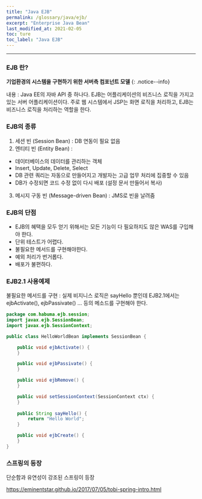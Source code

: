 ```yaml
---
title: "Java EJB"
permalink: /glossary/java/ejb/
excerpt: "Enterprise Java Bean"
last_modified_at: 2021-02-05
toc: ture
toc_label: "Java EJB"
---
```


---

### EJB 란?

**기업환경의 시스템을 구현하기 위한 서버측 컴포넌트 모델**
{: .notice--info}

내용
:  Java EE의 자바 API 중 하나다. EJB는 어플리케이션의 비즈니스 로직을 가지고 있는 서버 어플리케이션이다. 주로 웹 시스템에서
JSP는 화면 로직을 처리하고, EJB는 비즈니스 로직을 처리하는 역할을 한다.


### EJB의 종류

1. 세션 빈 (Session Bean) : DB 연동이 필요 없음
2. 엔티티 빈 (Entity Bean) 
:  
 * 데이터베이스의 데이터를 관리하는 객체
 * Insert, Update, Delete, Select
 * DB 관련 쿼리는 자동으로 만들어지고 개발자는 고급 업무 처리에 집중할 수 있음
 * DB가 수정되면 코드 수정 없이 다시 배포 (설정 문서 만들어서 복사)
3. 메시지 구동 빈 (Message-driven Bean) : JMS로 빈을 날려줌

### EJB의 단점

- EJB의 혜택을 모두 얻기 위해서는 모든 기능이 다 필요하지도 않은 WAS를 구입해야 한다.
- 단위 테스트가 어렵다.
- 불필요한 메서드를 구현해야한다.
- 예외 처리가 번거롭다.
- 배포가 불편하다.


### EJB2.1 사용예제

불필요한 메서드를 구현
:  실제 비지니스 로직은 sayHello 뿐인데 EJB2.1에서는 ejbActivate(), ejbPassivate() ... 등의
메소드를 구현해야 한다.

```java
package com.habuma.ejb.session;
import javax.ejb.SessionBean;
import javax.ejb.SessionContext;

public class HelloWorldBean implements SessionBean {

    public void ejbActivate() {
    }

    public void ejbPassivate() {
    }

    public void ejbRemove() {
    }

    public void setSessionContext(SessionContext ctx) {
    }
    
    public String sayHello() {
        return "Hello World";
    }

    public void ejbCreate() {
    }
}
```

### 스프링의 등장

단순함과 유연성이 강조된 스프링이 등장

https://eminentstar.github.io/2017/07/05/tobi-spring-intro.html